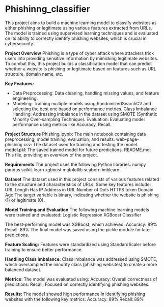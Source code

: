 # Phishinng_classifier
This project aims to build a machine learning model to classify websites as either phishing or legitimate using various features extracted from URLs. The model is trained using supervised learning techniques and is evaluated on its ability to correctly identify phishing websites, which is crucial in cybersecurity.

__Project Overview__
Phishing is a type of cyber attack where attackers trick users into providing sensitive information by mimicking legitimate websites. To combat this, this project builds a classification model that can predict whether a website is phishing or legitimate based on features such as URL structure, domain name, etc.

__Key Features:__
- Data Preprocessing: Data cleaning, handling missing values, and feature engineering.
- Modeling: Training multiple models using RandomizedSearchCV and selecting the best one based on performance metrics.
Class Imbalance Handling: Addressing imbalance in the dataset using SMOTE (Synthetic Minority Over-sampling Technique).
Evaluation: Evaluating model performance using metrics like Accuracy, Recall.

__Project Structure__
Phishing.ipynb: The main notebook containing data preprocessing, model training, evaluation, and results.
web-page-phishing.csv: The dataset used for training and testing the model.
model.pkl: The saved trained model for future predictions.
README.md: This file, providing an overview of the project.

__Requirements__
The project uses the following Python libraries:
numpy
pandas
scikit-learn
xgboost
matplotlib
seaborn
imblearn

__Dataset__
The dataset used in this project consists of various features related to the structure and characteristics of URLs. Some key features include:
URL Length
Has IP Address in URL
Number of Dots
HTTPS token
Domain Age
The target variable is binary, indicating whether the website is phishing (1) or legitimate (0).

__Model Training and Evaluation__
The following machine learning models were trained and evaluated:
Logistic Regression
XGBoost Classifier

The best-performing model was XGBoost, which achieved:
Accuracy: 89%
Recall: 89%
The final model was saved using the pickle module for later predictions.

__Feature Scaling:__
Features were standardized using StandardScaler before training to ensure better performance.

__Handling Class Imbalance:__
Class imbalance was addressed using SMOTE, which oversampled the minority class (phishing websites) to create a more balanced dataset.

__Metrics:__
The model was evaluated using:
Accuracy: Overall correctness of predictions.
Recall: Focused on correctly identifying phishing websites.

__Results:__
The model showed high performance in identifying phishing websites with the following key metrics:
Accuracy: 89%
Recall: 89%
